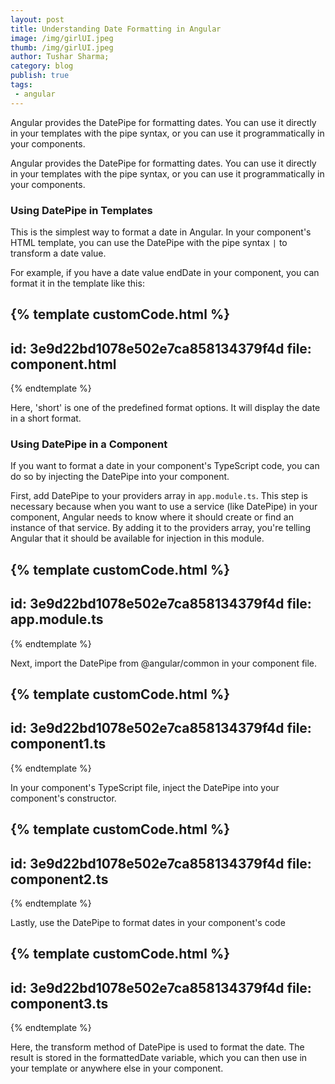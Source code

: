 ```yaml
---
layout: post
title: Understanding Date Formatting in Angular
image: /img/girlUI.jpeg
thumb: /img/girlUI.jpeg
author: Tushar Sharma;
category: blog
publish: true
tags:
 - angular
---
```


Angular provides the DatePipe for formatting dates. You can use it directly in your templates with the pipe syntax, or you can use it programmatically in your components.<!-- truncate_here -->

Angular provides the DatePipe for formatting dates. You can use it directly in your templates with the pipe syntax, or you can use it programmatically in your components.

### Using DatePipe in Templates

This is the simplest way to format a date in Angular. In your component's HTML template, you can use the DatePipe with the pipe syntax `|` to transform a date value.

For example, if you have a date value endDate in your component, you can format it in the template like this:

{% template  customCode.html %}
---
id: 3e9d22bd1078e502e7ca858134379f4d
file: component.html
---
{% endtemplate %}

Here, 'short' is one of the predefined format options. It will display the date in a short format.


### Using DatePipe in a Component

If you want to format a date in your component's TypeScript code, you can do so by injecting the DatePipe into your component.

First, add DatePipe to your providers array in `app.module.ts`. This step is necessary because when you want to use a service (like DatePipe) in your component, Angular needs to know where it should create or find an instance of that service. By adding it to the providers array, you're telling Angular that it should be available for injection in this module.


{% template  customCode.html %}
---
id: 3e9d22bd1078e502e7ca858134379f4d
file: app.module.ts
---
{% endtemplate %}

Next, import the DatePipe from @angular/common in your component file.

{% template  customCode.html %}
---
id: 3e9d22bd1078e502e7ca858134379f4d
file: component1.ts
---
{% endtemplate %}

In your component's TypeScript file, inject the DatePipe into your component's constructor.

{% template  customCode.html %}
---
id: 3e9d22bd1078e502e7ca858134379f4d
file: component2.ts
---
{% endtemplate %}

Lastly, use the DatePipe to format dates in your component's code

{% template  customCode.html %}
---
id: 3e9d22bd1078e502e7ca858134379f4d
file: component3.ts
---
{% endtemplate %}

Here, the transform method of DatePipe is used to format the date. The result is stored in the formattedDate variable, which you can then use in your template or anywhere else in your component.